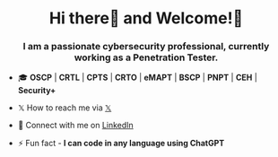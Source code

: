 <h1 align="center">Hi there👋 and Welcome!🍻</h1>
<h3 align="center">I am a passionate cybersecurity professional, currently working as a Penetration Tester.</h3>

- 🎓 **OSCP** | **CRTL** | **CPTS** | **CRTO** | **eMAPT** | **BSCP** | **PNPT** | **CEH** | **Security+**

- 𝕏 How to reach me via <a href="https://x.com/i/flow/login?redirect_after_login=%2F0xQRx">𝕏</a> 
 
- 🤝 Connect with me on <a href="https://www.linkedin.com/in/yevhenii-butenko/">LinkedIn</a>

- ⚡ Fun fact - **I can code in any language using ChatGPT**
  


